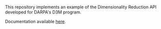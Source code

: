 This repository implements an example of the Dimensionality Reduction API
developed for DARPA's D3M program.

Documentation available [here](https://docs.google.com/document/d/1kc3uyOzx7S4aoMy0KN-QE__8Mxazr5tPObV4Sr1rH2g/edit#heading=h.qaq7osingv87).
